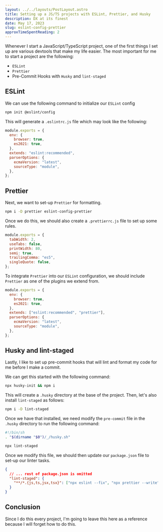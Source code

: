 ```yaml
---
layout: ../../layouts/PostLayout.astro
title: Setting up a JS/TS projects with ESLint, Prettier, and Husky
description: DX at its finest
date: May 17, 2023
slug: eslint-config-prettier
approxTimeSpentReading: 2
---
```


Whenever I start a JavaScript/TypeScript project, one of the first things I set up are various devtools that
make my life easier. The most important for me to start a project are the following:

- `ESLint`
- `Prettier`
- Pre-Commit Hooks with `Husky` and `lint-staged`

## ESLint

We can use the following command to initialize our `ESLint` config

```bash
npm init @eslint/config
```

This will generate a `.eslintrc.js` file which may look like the following:

```js
module.exports = {
  env: {
    browser: true,
    es2021: true,
  },
  extends: "eslint:recommended",
  parserOptions: {
    ecmaVersion: "latest",
    sourceType: "module",
  },
};
```

## Prettier

Next, we want to set-up `Prettier` for formatting.

```bash
npm i -D prettier eslint-config-prettier
```

Once we do this, we should also create a `.prettierrc.js` file to set up some rules.

```js
module.exports = {
  tabWidth: 2,
  useTabs: false,
  printWidth: 80,
  semi: true,
  trailingComma: "es5",
  singleQuote: false,
};
```

To integrate `Prettier` into our `ESLint` configuration, we should include `Prettier`
as one of the plugins we extend from.

```js
module.exports = {
  env: {
    browser: true,
    es2021: true,
  },
  extends: ["eslint:recommended", "prettier"],
  parserOptions: {
    ecmaVersion: "latest",
    sourceType: "module",
  },
};
```

## Husky and lint-staged

Lastly, I like to set up pre-commit hooks that will lint and format my code for me before I make a commit.

We can get this started with the following command:

```bash
npx husky-init && npm i
```

This will create a `.husky` directory at the base of the project. Then, let's also install `lint-staged` as follows:

```bash
npm i -D lint-staged
```

Once we have that installed, we need modify the `pre-commit` file in the `.husky` directory to run the following command:

```bash
#!/bin/sh
. "$(dirname "$0")/_/husky.sh"

npx lint-staged
```

Once we modify this file, we should then update our `package.json` file to set-up our linter tasks.

```json
{
  // ... rest of package.json is omitted
  "lint-staged": {
    "**/*.{js,ts,jsx,tsx}": ["npx eslint --fix", "npx prettier --write"]
  }
}
```

## Conclusion

Since I do this every project, I'm going to leave this here as a reference because I will forget how to do this.

